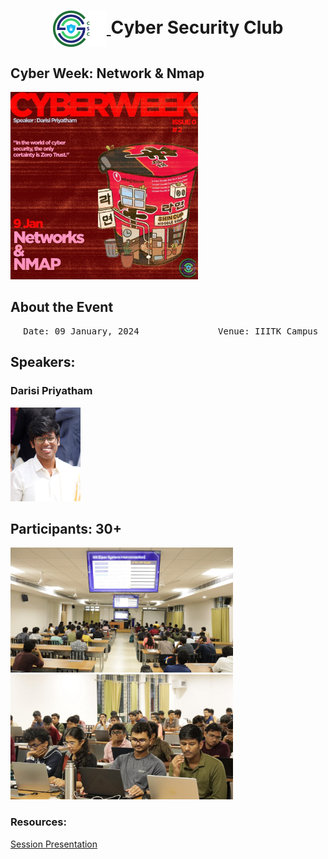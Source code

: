 <h1 align="center">
    <a href="https://github.com/CSYClubIIITK/ClubVault">
        <img src="https://raw.githubusercontent.com/CSYClubIIITK/ClubVault/main/Logo.png" valign="middle" height="58" alt="CSY logo" />
    </a>
    <span valign="middle">
        Cyber Security Club
    </span>
</h1>

<h2>Cyber Week: Network & Nmap</h2>
<section>
    <div class="container container1">
        <div class="content">
            <img class="banner" src="networks.jpeg" alt="Network and Nmap" style="height:300px;">
            <br>
            <h2>About the Event</h2>
            <p><pre><center> Date: 09 January, 2024               Venue: IIITK Campus</center></pre></p>

            
 <h2>Speakers:</h2>
 <h3>Darisi Priyatham</h3>
    <img src="priyatham.jpg" float="left" height="150" alt="Darisi Priyatham" />

<h2>Participants: 30+</h2>
    <img src="pic1.jpeg" float="left" height="200" alt="p1" />
    <img src="pic2.jpeg" float="left" height="200" alt="p2" />
    
### Resources:

[Session Presentation]()
